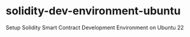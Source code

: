 # solidity-dev-environment-ubuntu
Setup Solidity Smart Contract Development Environment on Ubuntu 22
